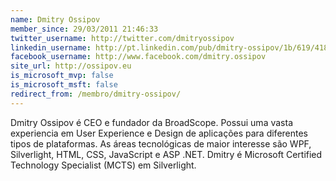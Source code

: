 ```yaml
---
name: Dmitry Ossipov
member_since: 29/03/2011 21:46:33
twitter_username: http://twitter.com/dmitryossipov
linkedin_username: http://pt.linkedin.com/pub/dmitry-ossipov/1b/619/418
facebook_username: http://www.facebook.com/dmitry.ossipov
site_url: http://ossipov.eu
is_microsoft_mvp: false
is_microsoft_msft: false
redirect_from: /membro/dmitry-ossipov/
---
```

Dmitry Ossipov é CEO e fundador da BroadScope. Possui uma vasta experiencia em User Experience e Design de aplicações para diferentes tipos de plataformas. As áreas tecnológicas de maior interesse são WPF, Silverlight, HTML, CSS, JavaScript e ASP .NET. Dmitry é Microsoft Certified Technology Specialist (MCTS) em Silverlight.